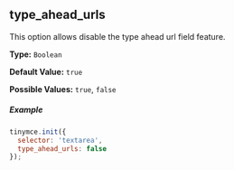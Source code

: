 ## type_ahead_urls

This option allows disable the type ahead url field feature.

**Type:** `Boolean`

**Default Value:** `true`

**Possible Values:** `true`, `false`

##### Example

```js
tinymce.init({
  selector: 'textarea',
  type_ahead_urls: false
});
```

